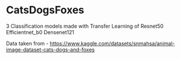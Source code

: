 # CatsDogsFoxes

3 Classification models made with Transfer Learning of Resnet50 Efficientnet_b0 Densenet121

Data taken from - 
https://www.kaggle.com/datasets/snmahsa/animal-image-dataset-cats-dogs-and-foxes
